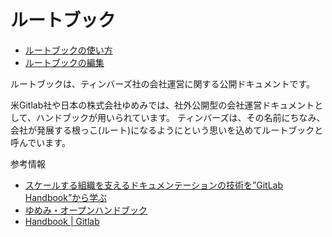 # ルートブック

* [ルートブックの使い方](ルートブックの使い方.md)
* [ルートブックの編集](ルートブックの編集.md)

ルートブックは、ティンバーズ社の会社運営に関する公開ドキュメントです。

米Gitlab社や日本の株式会社ゆめみでは、社外公開型の会社運営ドキュメントとして、ハンドブックが用いられています。
ティンバーズは、その名前にちなみ、会社が発展する根っこ(ルート)になるようにという思いを込めてルートブックと呼んでいます。


参考情報
* [スケールする組織を支えるドキュメンテーションの技術を”GitLab Handbook”から学ぶ](https://note.com/takahiroanno/n/n62b962e021d6)
* [ゆめみ・オープンハンドブック](https://notion.yumemi.co.jp/)
* [Handbook | Gitlab](https://about.gitlab.com/handbook/)
